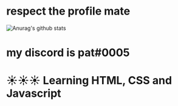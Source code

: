 # respect the profile mate
![Anurag's github stats](https://github-readme-stats.vercel.app/api?username=pattheman344&show_icons=true&theme=radical)
# my discord is pat#0005
# ☀☀☀ Learning HTML, CSS and Javascript
